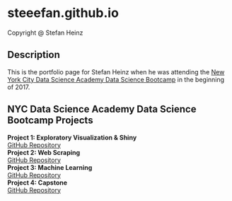 # steeefan.github.io
Copyright @ Stefan Heinz

## Description
This is the portfolio page for Stefan Heinz when he was attending the <a href="http://www.nycdatascience.com/" target="_blank">New York City Data Science Academy Data Science Bootcamp</a> in the beginning of 2017.

## NYC Data Science Academy Data Science Bootcamp Projects
<b>Project 1: Exploratory Visualization & Shiny</b><br />
<a href="https://github.com/Steeefan/nycdsa-proj-01">GitHub Repository</a>
<br />
<b>Project 2: Web Scraping</b><br />
<a href="https://github.com/Steeefan/nycdsa-proj-02">GitHub Repository</a>
<br />
<b>Project 3: Machine Learning</b><br />
<a href="https://github.com/Steeefan/nycdsa-proj-03">GitHub Repository</a>
<br />
<b>Project 4: Capstone</b><br />
<a href="https://github.com/Steeefan/nycdsa-proj-04">GitHub Repository</a>

